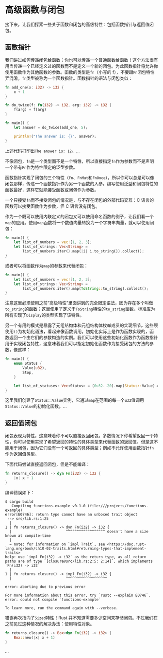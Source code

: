 # 高级函数与闭包

接下来，让我们探索一些关于函数和闭包的高级特性：包括函数指针与返回值闭包。

## 函数指针

我们讲过如何传递闭包给函数；你也可以传递一个普通函数给函数！这个方法很有用当传递一个已经定义过的函数而不是定义一个新的闭包。为此函数指针将允许你使用函数作为其他函数的参数。函数的类型是`fn`（小写的 f），不要跟`Fn`闭包特性弄混淆。`fn`类型被称为一个函数指针。函数指针的语法与闭包类似：

```rust
fn add_one(x: i32) -> i32 {
    x + 1
}

fn do_twice(f: fn(i32) -> i32, arg: i32) -> i32 {
    f(arg) + f(arg)
}

fn main() {
    let answer = do_twice(add_one, 5);

    println!("The answer is: {}", answer);
}
```

上述代码打印出`The answer is: 12`。...

不像闭包，`fn`是一个类型而不是一个特性，所以直接指定`fn`作为参数而不是声明一个带有`Fn`作为特性限定的泛型参数。

函数指针实现了闭包的三个特性（`Fn`、`FnMut`和`FnOnce`），所以你可以总是可以像闭包那样，传递一个函数指针作为另一个函数的入参。编写使用泛型和闭包特性的函数最好，这样它就能接受函数或闭包作为参数。

一个只接受`fn`而不接受闭包的情况是，与不存在闭包的外部代码交互：C 语言的函数可以接受函数作为参数，但 C 语言没有闭包。

作为一个既可以使用内联定义的闭包又可以使用命名函数的例子，让我们看一个`map`的应用。使用`map`函数将一个数值向量转换为一个字符串向量，就可以使用闭包：

```rust
fn main() {
    let list_of_numbers = vec![1, 2, 3];
    let list_of_strings: Vec<String> =
        list_of_numbers.iter().map(|i| i.to_string()).collect();
}
```

或者可以将函数作为`map`的参数来代替闭包：

```rust
fn main() {
    let list_of_numbers = vec![1, 2, 3];
    let list_of_strings: Vec<String> =
        list_of_numbers.iter().map(ToString::to_string).collect();
}
```

注意这里必须使用之前“高级特性”里面讲到的完全限定语法，因为存在多个叫做`to_string`的函数；这里使用了定义于`ToString`特性的`to_string`函数，标准库为所有实现了`Display`的类型实现了该特性。

另一个有用的模式是暴露了元组结构体和元组结构体枚举成员的实现细节。这些项使用`()`为初始化语法，看起来像函数调用。初始化实际上是作为函数实现的，函数返回一个由它们的参数构造的实例。我们可以使用这些初始化函数作为函数指针用于实现闭包特性，这意味着我们可以指定初始化函数作为接受闭包的方法的参数，像这样：

```rust
fn main() {
    enum Status {
        Value(u32),
        Stop,
    }

    let list_of_statuses: Vec<Status> = (0u32..20).map(Status::Value).collect();
}
```

这里我们创建了`Status::Value`实例，它通过`map`在范围的每一个`u32`值调用`Status::Value`的初始化函数。...

## 返回值闭包

闭包表现为特性，这意味着你不可以直接返回闭包。多数情况下你希望返回一个特性，你可以使用实现了希望返回的特性的具体类型来代替函数的返回值。但是这不能用于闭包，因为它们没有一个可返回的具体类型；例如不允许使用函数指针`fn`作为返回值类型。

下面代码尝试直接返回闭包，但是不能编译：

```rust
fn returns_closure() -> dyn Fn(i32) -> i32 {
    |x| x + 1
}
```

编译错误如下：

```null
$ cargo build
   Compiling functions-example v0.1.0 (file:///projects/functions-example)
error[E0746]: return type cannot have an unboxed trait object
 --> src/lib.rs:1:25
  |
1 | fn returns_closure() -> dyn Fn(i32) -> i32 {
  |                         ^^^^^^^^^^^^^^^^^^ doesn't have a size known at compile-time
  |
  = note: for information on `impl Trait`, see <https://doc.rust-lang.org/book/ch10-02-traits.html#returning-types-that-implement-traits>
help: use `impl Fn(i32) -> i32` as the return type, as all return paths are of type `[closure@src/lib.rs:2:5: 2:14]`, which implements `Fn(i32) -> i32`
  |
1 | fn returns_closure() -> impl Fn(i32) -> i32 {
  |                         ^^^^^^^^^^^^^^^^^^^

error: aborting due to previous error

For more information about this error, try `rustc --explain E0746`.
error: could not compile `functions-example`

To learn more, run the command again with --verbose.
```

错误再次指向了`Sized`特性！Rust 并不知道需要多少空间来存储闭包。不过我们在之前见过这种情况的解决办法：使用特性对象。

```rust
fn returns_closure() -> Box<dyn Fn(i32) -> i32> {
    Box::new(|x| x + 1)
}
```

...

